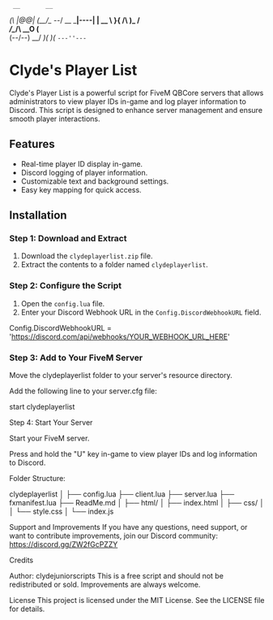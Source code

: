     __       __
 _(\    |@@|
(__/\__ \--/ __
   \___|----|  |   __
       \ }{ /\ )_ / _\
       /\__/\ \__O (__\
      (--/\--)    \__/
      _)(  )(_
     `---''---`

# Clyde's Player List

Clyde's Player List is a powerful script for FiveM QBCore servers that allows administrators to view player IDs in-game and log player information to Discord. 
This script is designed to enhance server management and ensure smooth player interactions.

## Features

- Real-time player ID display in-game.
- Discord logging of player information.
- Customizable text and background settings.
- Easy key mapping for quick access.

## Installation

### Step 1: Download and Extract

1. Download the `clydeplayerlist.zip` file.
2. Extract the contents to a folder named `clydeplayerlist`.

### Step 2: Configure the Script

1. Open the `config.lua` file.
2. Enter your Discord Webhook URL in the `Config.DiscordWebhookURL` field.

Config.DiscordWebhookURL = 'https://discord.com/api/webhooks/YOUR_WEBHOOK_URL_HERE'


### Step 3: Add to Your FiveM Server

Move the clydeplayerlist folder to your server's resource directory.

Add the following line to your server.cfg file:

start clydeplayerlist

Step 4: Start Your Server

Start your FiveM server.

Press and hold the "U" key in-game to view player IDs and log information to Discord.

Folder Structure: 

clydeplayerlist
│
├── config.lua
├── client.lua
├── server.lua
├── fxmanifest.lua
├── ReadMe.md
│
├── html/
│   ├── index.html
│   ├── css/
│   │   └── style.css
│   └── index.js


Support and Improvements
If you have any questions, need support, or want to contribute improvements, join our Discord community: https://discord.gg/ZW2fGcPZZY

Credits

Author: clydejuniorscripts
This is a free script and should not be redistributed or sold. Improvements are always welcome.

License
This project is licensed under the MIT License. See the LICENSE file for details.